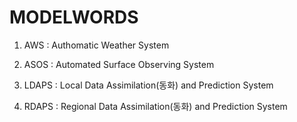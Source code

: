 # MODELWORDS

1. AWS : Authomatic Weather System

2. ASOS : Automated Surface Observing System

3. LDAPS : Local Data Assimilation(동화) and Prediction System

4. RDAPS : Regional Data Assimilation(동화) and Prediction System
